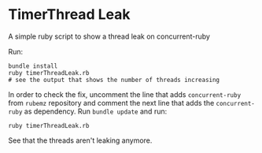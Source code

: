 # TimerThread Leak

A simple ruby script to show a thread leak on concurrent-ruby

Run:

```
bundle install
ruby timerThreadLeak.rb
# see the output that shows the number of threads increasing
```

In order to check the fix, uncomment the line that adds `concurrent-ruby` from
`rubemz` repository and comment the next line that adds the `concurrent-ruby`
as dependency. Run `bundle update` and run:

```
ruby timerThreadLeak.rb
```

See that the threads aren't leaking anymore.
